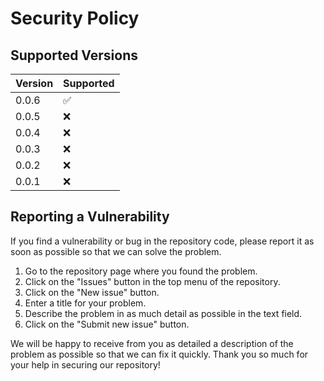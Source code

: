 # Security Policy

## Supported Versions

| Version | Supported          |
| ------- | ------------------ |
| 0.0.6   | :white_check_mark: |
| 0.0.5   | :x:                |
| 0.0.4   | :x:                |
| 0.0.3   | :x:                |
| 0.0.2   | :x:                |
| 0.0.1   | :x:                |

## Reporting a Vulnerability
If you find a vulnerability or bug in the repository code, please report it as soon as possible so that we can solve the problem.
1. Go to the repository page where you found the problem.
2. Click on the "Issues" button in the top menu of the repository.
3. Click on the "New issue" button.
4. Enter a title for your problem.
5. Describe the problem in as much detail as possible in the text field.
6. Click on the "Submit new issue" button.

We will be happy to receive from you as detailed a description of the problem as possible so that we can fix it quickly. Thank you so much for your help in securing our repository!
